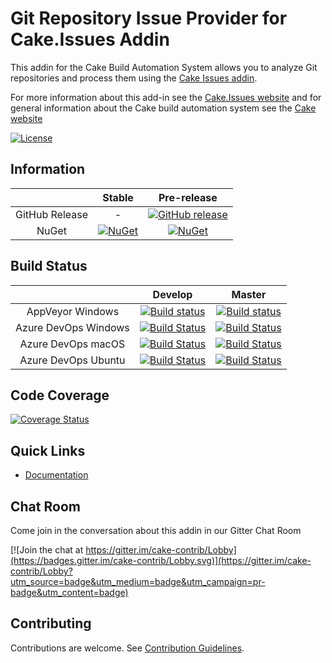 # Git Repository Issue Provider for Cake.Issues Addin

This addin for the Cake Build Automation System allows you to analyze Git repositories and process them
using the [Cake Issues addin](https://github.com/cake-contrib/Cake.Issues).

For more information about this add-in see the [Cake.Issues website](https://cake-contrib.github.io/Cake.Issues.Website)
and for general information about the Cake build automation system see the [Cake website](http://cakebuild.net)

[![License](http://img.shields.io/:license-mit-blue.svg)](https://github.com/cake-contrib/Cake.Issues.GitRepository/blob/feature/build/LICENSE)

## Information

| | Stable | Pre-release |
|:--:|:--:|:--:|
|GitHub Release|-|[![GitHub release](https://img.shields.io/github/release/cake-contrib/Cake.Issues.GitRepository.svg)](https://github.com/cake-contrib/Cake.Issues.GitRepository/releases/latest)|
|NuGet|[![NuGet](https://img.shields.io/nuget/v/Cake.Issues.GitRepository.svg)](https://www.nuget.org/packages/Cake.Issues.GitRepository)|[![NuGet](https://img.shields.io/nuget/vpre/Cake.Issues.GitRepository.svg)](https://www.nuget.org/packages/Cake.Issues.GitRepository)|

## Build Status

| | Develop | Master |
|:--:|:--:|:--:|
|AppVeyor Windows|[![Build status](https://ci.appveyor.com/api/projects/status/221d0dg6roeysqy4/branch/develop?svg=true)](https://ci.appveyor.com/project/cakecontrib/cake-issues-gitrepository/branch/develop)|[![Build status](https://ci.appveyor.com/api/projects/status/221d0dg6roeysqy4/branch/master?svg=true)](https://ci.appveyor.com/project/cakecontrib/cake-issues-gitrepository/branch/master)|
|Azure DevOps Windows|[![Build Status](https://dev.azure.com/cake-contrib/Cake.Issues.GitRepository/_apis/build/status/cake-contrib.Cake.Issues.GitRepository?branchName=develop&jobName=Windows)](https://dev.azure.com/cake-contrib/Cake.Issues.GitRepository/_build/latest?definitionId=13&branchName=develop)|[![Build Status](https://dev.azure.com/cake-contrib/Cake.Issues.GitRepository/_apis/build/status/cake-contrib.Cake.Issues.GitRepository?branchName=master&jobName=Windows)](https://dev.azure.com/cake-contrib/Cake.Issues.GitRepository/_build/latest?definitionId=13&branchName=master)|
|Azure DevOps macOS|[![Build Status](https://dev.azure.com/cake-contrib/Cake.Issues.GitRepository/_apis/build/status/cake-contrib.Cake.Issues.GitRepository?branchName=develop&jobName=macOS)](https://dev.azure.com/cake-contrib/Cake.Issues.GitRepository/_build/latest?definitionId=13&branchName=develop)|[![Build Status](https://dev.azure.com/cake-contrib/Cake.Issues.GitRepository/_apis/build/status/cake-contrib.Cake.Issues.GitRepository?branchName=master&jobName=macOS)](https://dev.azure.com/cake-contrib/Cake.Issues.GitRepository/_build/latest?definitionId=13&branchName=master)|
|Azure DevOps Ubuntu|[![Build Status](https://dev.azure.com/cake-contrib/Cake.Issues.GitRepository/_apis/build/status/cake-contrib.Cake.Issues.GitRepository?branchName=develop&jobName=Ubuntu)](https://dev.azure.com/cake-contrib/Cake.Issues.GitRepository/_build/latest?definitionId=13&branchName=develop)|[![Build Status](https://dev.azure.com/cake-contrib/Cake.Issues.GitRepository/_apis/build/status/cake-contrib.Cake.Issues.GitRepository?branchName=master&jobName=Ubuntu)](https://dev.azure.com/cake-contrib/Cake.Issues.GitRepository/_build/latest?definitionId=13&branchName=master)|

## Code Coverage

[![Coverage Status](https://coveralls.io/repos/github/cake-contrib/Cake.Issues.GitRepository/badge.svg?branch=develop)](https://coveralls.io/github/cake-contrib/Cake.Issues.GitRepository?branch=develop)

## Quick Links

- [Documentation](https://cake-contrib.github.io/Cake.Issues.Website)

## Chat Room

Come join in the conversation about this addin in our Gitter Chat Room

[![Join the chat at https://gitter.im/cake-contrib/Lobby](https://badges.gitter.im/cake-contrib/Lobby.svg)](https://gitter.im/cake-contrib/Lobby?utm_source=badge&utm_medium=badge&utm_campaign=pr-badge&utm_content=badge)

## Contributing

Contributions are welcome. See [Contribution Guidelines](CONTRIBUTING.md).
